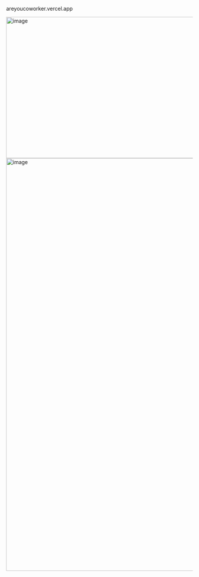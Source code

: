 areyoucoworker.vercel.app

<img width="686" height="380" alt="image" src="https://github.com/user-attachments/assets/6dd99a70-1c57-4f51-ad14-ff1ed7803b13" />

<img width="774" height="1110" alt="image" src="https://github.com/user-attachments/assets/03da4a99-2c52-4d0b-aac9-96b8ebb1c016" />

